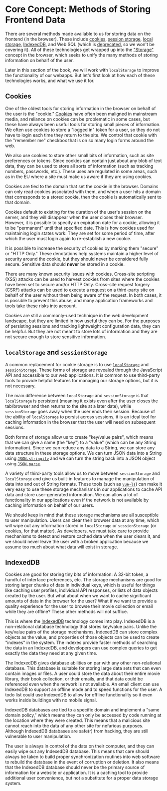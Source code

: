 # Core Concept: Methods of Storing Frontend Data

There are several methods made available to us for storing data on the frontend (in the browser). These include [cookies](https://developer.mozilla.org/en-US/docs/Web/HTTP/Cookies), [session storage](https://developer.mozilla.org/en-US/docs/Web/API/Window/sessionStorage), [local storage](https://developer.mozilla.org/en-US/docs/Web/API/Storage/LocalStorage), [IndexedDB](https://developer.mozilla.org/en-US/docs/Web/API/IndexedDB_API/Basic_Concepts_Behind_IndexedDB), and Web SQL (which is [deprecated](https://www.html5rocks.com/en/tutorials/webdatabase/websql-indexeddb/), so we won't be covering it). All of these technologies get wrapped up into the ["Storage"](https://developer.mozilla.org/en-US/docs/Web/API/Storage) concept in the browser, which seeks to unify the many methods of storing information on behalf of the user.

Later in this section of the book, we will work with `localStorage` to improve the functionality of our webapps. But let's first look at how each of these technologies works, and what we use it for.

## Cookies

One of the oldest tools for storing information in the browser on behalf of the user is the "cookie." [Cookies](https://developer.mozilla.org/en-US/docs/Web/HTTP/Cookies) have often been maligned in mainstream media, and reliance on cookies can be problematic in some cases, but these have always been useful tools for storing small pieces of information. We often use cookies to store a "logged in" token for a user, so they do not have to login each time they return to the site. We control that cookie with the "remember me" checkbox that is on so many login forms around the web.

We also use cookies to store other small bits of information, such as site preferences or tokens. Since cookies can contain just about any blob of text data, they can be used to store all sorts of information (such as tracking numbers, passwords, etc.). These uses are regulated in some areas, such as in the EU where a site must make us aware if they are using cookies. 

Cookies are tied to the domain that set the cookie in the browser. Domains can only read cookies associated with them, and when a user hits a domain that corresponds to a stored cookie, then the cookie is automatically sent to that domain.

Cookies default to existing for the duration of the user's session on the server, and they will disappear when the user closes their browser. However, it is possible to specify an expiration date for a cookie, allowing it to be "permanent" until that specified date. This is how cookies used for maintaining login states work: They are set for some period of time, after which the user must login again to re-establish a new cookie.

It is possible to increase the security of cookies by marking them "secure" or "HTTP Only." These denotations help systems maintain a higher level of security around the cookie, but they should never be considered fully secure. Sensitive data should **never** be stored in a cookie.

There are many known security issues with cookies. Cross-site scripting (XSS) attacks can be used to harvest cookies from sites where the cookies have been set to secure and/or HTTP Only. Cross-site request forgery (CSRF) attacks can be used to execute a request on a third-party site on behalf of the user without them being aware of the request. In both cases, it is possible to prevent this abuse, and many application frameworks and tools take these risks into account.

Cookies are still a commonly-used technique in the web development landscape, but they are limited in how useful they can be. For the purposes of persisting sessions and tracking lightweight configuration data, they can be helpful. But they are not meant to store lots of information and they are not secure enough to store sensitive information.

## `localStorage` and `sessionStorage`
A common replacement for cookie storage is to use [`localStorage`](https://developer.mozilla.org/en-US/docs/Web/API/Storage/LocalStorage) and [`sessionStorage`](https://developer.mozilla.org/en-US/docs/Web/API/Window/sessionStorage). These forms of [storage](https://developer.mozilla.org/en-US/docs/Web/API/Storage) are revealed through the JavaScript API and accessible to our web applications. It is common to use third-party tools to provide helpful features for managing our storage options, but it is not necessary.

The main difference between `localStorage` and `sessionStorage` is that `localStorage` is persistent (meaning it exists even after the user closes the tab/browser and then returns to the site at a later date), while `sessionStorage` goes away when the user ends their session. Because of the ability of `localStorage` to persist across sessions, it is an ideal tool for caching information in the browser that the user will need on subsequent sessions.

Both forms of storage allow us to create "key/value pairs", which means that we can give a name (the "key") to a "value" (which can be any String information). Since we can reduce any data to a String, we can store any data structure in these storage options. We can turn JSON data into a String using [`JSON.stringify`](https://developer.mozilla.org/en-US/docs/Web/JavaScript/Reference/Global_Objects/JSON/stringify) and we can turn the string back into a JSON object using [`JSON.parse`](https://developer.mozilla.org/en-US/docs/Web/JavaScript/Reference/Global_Objects/JSON/parse).

A variety of third-party tools allow us to move between `sessionStorage` and `localStorage` and give us built-in features to manage the manipulation of data into and out of String formats. These tools (such as [`vue-ls`](https://github.com/RobinCK/vue-ls)) can make it very easy to use these storage mechanisms in our applications to cache API data and store user-generated information. We can allow a lot of functionality in our applications even if the network is not available by caching information on behalf of our users. 

We should keep in mind that these storage mechanisms are all susceptible to user manipulation. Users can clear their browser data at any time, which will wipe out any information stored in `localStorage` or `sessionStorage` (or cookies, for that matter). As developers, we must take care to provide mechanisms to detect and restore cached data when the user clears it, and we should never leave the user with a broken application because we assume too much about what data will exist in storage.

## IndexedDB

Cookies are good for storing tiny bits of information: A 32-bit token, a handful of interface preferences, etc. The storage mechanisms are good for storing larger chunks of data in individual keys, which is useful for things like caching user profiles, individual API responses, or lists of data objects created by the user. But what about when we want to cache significant amounts of data in the browser for the user? What if we want to provide a quality experience for the user to browse their movie collection or email while they are offline? These other methods will not suffice.

This is where the [IndexedDB](https://developer.mozilla.org/en-US/docs/Web/API/IndexedDB_API/Basic_Concepts_Behind_IndexedDB) technology comes into play. IndexedDB is a non-relational database technology that stores key/value pairs. Unlike the key/value pairs of the storage mechanisms, IndexedDB can store complex objects as the value, and properties of those objects can be used to create "indexes" in the system. The indexes provide faster methods of searching the data in an IndexedDB, and developers can use complex queries to get exactly the data they need at any given time.

The IndexedDB gives database abilities on par with any other non-relational database. This database is suitable for storing large data sets that can even contain images or files. A user could store the data about their entire movie library, their book collection, or their emails, and that data could be referenced even when the network is not available. An email client can use IndexedDB to support an offline mode and to speed functions for the user. A todo list could use IndexedDB to allow for offline functionality so it even works inside buildings with no mobile signal. 

IndexedDB databases are tied to a specific domain and implement a "same domain policy," which means they can only be accessed by code running at the location where they were created. This means that a malicious site cannot reach into the data of any other site for nefarious purposes. Although IndexedDB databases are safe(r) from hacking, they are still vulnerable to user manipulation.

The user is always in control of the data on their computer, and they can easily wipe out any IndexedDB database. This means that care should always be taken to build proper synchronization routines into web software to rebuild the database in the event of corruption or deletion. It also means that the IndexedDB database should never be the primary source of information for a website or application. It is a caching tool to provide additional user convenience, but not a substitute for a proper data storage system.












